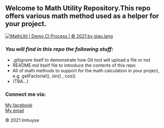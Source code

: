 ## Welcome to Math Utility Repository.This repo offers various math method used as a helper for your project.

[![MathUtil | Demo CI Process | © 2021 by giao.lang](https://github.com/lmhuyse/math-util/actions/workflows/mathutil-ci.yml/badge.svg)](https://github.com/lmhuyse/math-util/actions/workflows/mathutil-ci.yml)

### _You will find in this repo the following stuff:_

* .gitignore itself to demonstrate how Git tool will upload a file or not 
* README.md itself file to introduce the contents of this repo
* All of math methods to support for the math calculation in your project, e.g. getFactorial(), sin() , cos()
* (TBA...)

### Connect me via:
[My facebook](https://fb.com/minhhuy.le.526875)  
[My email]()

© 2021 lmhuyse

